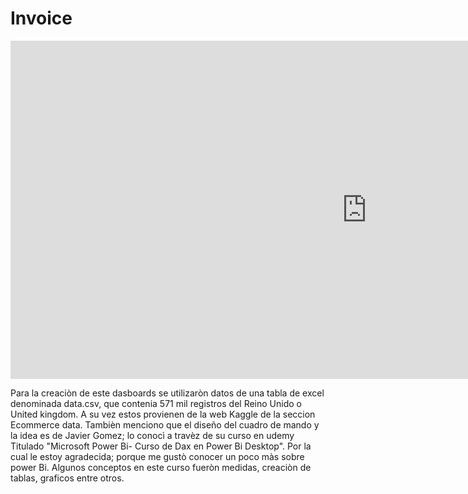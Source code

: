# Invoice
<iframe title="invoice proyect dax" width="1140" height="541.25" src="https://app.powerbi.com/reportEmbed?reportId=ee49130a-ad86-4b62-a5e0-e535234410b7&autoAuth=true&ctid=ac5c5f63-2c3e-47cd-b7de-cd8ea57a8a7b" frameborder="0" allowFullScreen="true"></iframe>


Para la creaciòn de este dasboards se utilizaròn datos de una tabla de excel denominada data.csv, que contenia 571 mil registros del Reino Unido o United kingdom. A su vez estos provienen de la web Kaggle de la seccion Ecommerce data. Tambièn menciono que el diseño del cuadro de mando y la idea es de Javier Gomez; lo conocì a travèz de su curso en udemy Titulado "Microsoft Power Bi- Curso de Dax en Power Bi Desktop". Por la cual le estoy agradecida; porque me gustò conocer un poco màs sobre power Bi. Algunos conceptos en este curso fueròn medidas, creaciòn de tablas, graficos entre otros.
